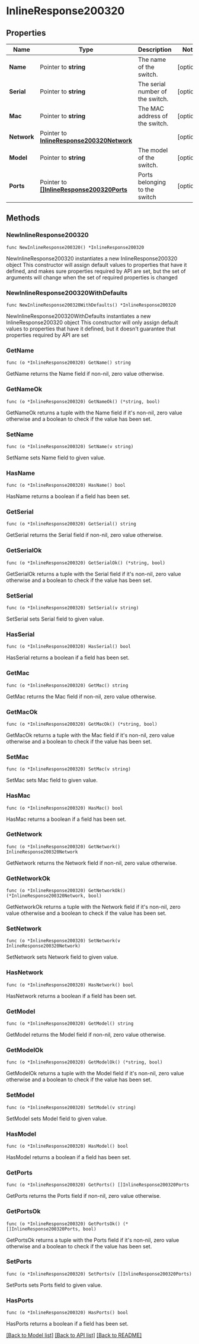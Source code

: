 # InlineResponse200320

## Properties

Name | Type | Description | Notes
------------ | ------------- | ------------- | -------------
**Name** | Pointer to **string** | The name of the switch. | [optional] 
**Serial** | Pointer to **string** | The serial number of the switch. | [optional] 
**Mac** | Pointer to **string** | The MAC address of the switch. | [optional] 
**Network** | Pointer to [**InlineResponse200320Network**](InlineResponse200320Network.md) |  | [optional] 
**Model** | Pointer to **string** | The model of the switch. | [optional] 
**Ports** | Pointer to [**[]InlineResponse200320Ports**](InlineResponse200320Ports.md) | Ports belonging to the switch | [optional] 

## Methods

### NewInlineResponse200320

`func NewInlineResponse200320() *InlineResponse200320`

NewInlineResponse200320 instantiates a new InlineResponse200320 object
This constructor will assign default values to properties that have it defined,
and makes sure properties required by API are set, but the set of arguments
will change when the set of required properties is changed

### NewInlineResponse200320WithDefaults

`func NewInlineResponse200320WithDefaults() *InlineResponse200320`

NewInlineResponse200320WithDefaults instantiates a new InlineResponse200320 object
This constructor will only assign default values to properties that have it defined,
but it doesn't guarantee that properties required by API are set

### GetName

`func (o *InlineResponse200320) GetName() string`

GetName returns the Name field if non-nil, zero value otherwise.

### GetNameOk

`func (o *InlineResponse200320) GetNameOk() (*string, bool)`

GetNameOk returns a tuple with the Name field if it's non-nil, zero value otherwise
and a boolean to check if the value has been set.

### SetName

`func (o *InlineResponse200320) SetName(v string)`

SetName sets Name field to given value.

### HasName

`func (o *InlineResponse200320) HasName() bool`

HasName returns a boolean if a field has been set.

### GetSerial

`func (o *InlineResponse200320) GetSerial() string`

GetSerial returns the Serial field if non-nil, zero value otherwise.

### GetSerialOk

`func (o *InlineResponse200320) GetSerialOk() (*string, bool)`

GetSerialOk returns a tuple with the Serial field if it's non-nil, zero value otherwise
and a boolean to check if the value has been set.

### SetSerial

`func (o *InlineResponse200320) SetSerial(v string)`

SetSerial sets Serial field to given value.

### HasSerial

`func (o *InlineResponse200320) HasSerial() bool`

HasSerial returns a boolean if a field has been set.

### GetMac

`func (o *InlineResponse200320) GetMac() string`

GetMac returns the Mac field if non-nil, zero value otherwise.

### GetMacOk

`func (o *InlineResponse200320) GetMacOk() (*string, bool)`

GetMacOk returns a tuple with the Mac field if it's non-nil, zero value otherwise
and a boolean to check if the value has been set.

### SetMac

`func (o *InlineResponse200320) SetMac(v string)`

SetMac sets Mac field to given value.

### HasMac

`func (o *InlineResponse200320) HasMac() bool`

HasMac returns a boolean if a field has been set.

### GetNetwork

`func (o *InlineResponse200320) GetNetwork() InlineResponse200320Network`

GetNetwork returns the Network field if non-nil, zero value otherwise.

### GetNetworkOk

`func (o *InlineResponse200320) GetNetworkOk() (*InlineResponse200320Network, bool)`

GetNetworkOk returns a tuple with the Network field if it's non-nil, zero value otherwise
and a boolean to check if the value has been set.

### SetNetwork

`func (o *InlineResponse200320) SetNetwork(v InlineResponse200320Network)`

SetNetwork sets Network field to given value.

### HasNetwork

`func (o *InlineResponse200320) HasNetwork() bool`

HasNetwork returns a boolean if a field has been set.

### GetModel

`func (o *InlineResponse200320) GetModel() string`

GetModel returns the Model field if non-nil, zero value otherwise.

### GetModelOk

`func (o *InlineResponse200320) GetModelOk() (*string, bool)`

GetModelOk returns a tuple with the Model field if it's non-nil, zero value otherwise
and a boolean to check if the value has been set.

### SetModel

`func (o *InlineResponse200320) SetModel(v string)`

SetModel sets Model field to given value.

### HasModel

`func (o *InlineResponse200320) HasModel() bool`

HasModel returns a boolean if a field has been set.

### GetPorts

`func (o *InlineResponse200320) GetPorts() []InlineResponse200320Ports`

GetPorts returns the Ports field if non-nil, zero value otherwise.

### GetPortsOk

`func (o *InlineResponse200320) GetPortsOk() (*[]InlineResponse200320Ports, bool)`

GetPortsOk returns a tuple with the Ports field if it's non-nil, zero value otherwise
and a boolean to check if the value has been set.

### SetPorts

`func (o *InlineResponse200320) SetPorts(v []InlineResponse200320Ports)`

SetPorts sets Ports field to given value.

### HasPorts

`func (o *InlineResponse200320) HasPorts() bool`

HasPorts returns a boolean if a field has been set.


[[Back to Model list]](../README.md#documentation-for-models) [[Back to API list]](../README.md#documentation-for-api-endpoints) [[Back to README]](../README.md)


